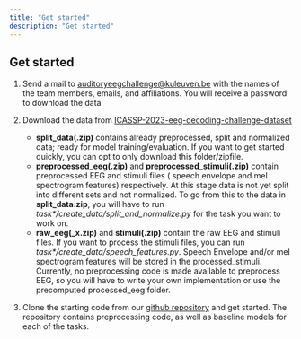 ```yaml
---
title: "Get started"
description: "Get started"
---
```

## Get started

1) Send a mail to [auditoryeegchallenge@kuleuven.be](auditoryeegchallenge@kuleuven.be) with the names of the team members, emails, and affiliations. You will receive a password to download the data  
2) Download the data from [ICASSP-2023-eeg-decoding-challenge-dataset](https://kuleuven-my.sharepoint.com/:f:/g/personal/lies_bollens_kuleuven_be/EkaIjOmoPIRHmYLdLK8b2VQBY_2ouqNSnHHTHyRl3Zn-2w?e=KhX7d0)
   - **split_data(.zip)** contains already preprocessed, split and normalized data; ready for model training/evaluation. If you want to get started quickly, you can opt to only download this folder/zipfile.
   - **preprocessed_eeg(.zip)** and **preprocessed_stimuli(.zip)** contain preprocessed EEG and stimuli files ( speech envelope and mel spectrogram features) respectively. At this stage data is not yet split into different sets and not normalized. To go from this to the data in **split_data.zip**, you will have to run _task*/create_data/split_and_normalize.py_ for the task you want to work on.
   - **raw_eeg(_x.zip)** and **stimuli(.zip)** contain the raw EEG and stimuli files. If you want to process the stimuli files, you can run _task*/create_data/speech_features.py_. Speech Envelope and/or mel spectrogram features will be stored in the processed_stimuli. Currently, no preprocessing code is made available to preprocess EEG, so you will have to write your own implementation or use the precomputed processed_eeg folder.


3) Clone the starting code from our [github repository](https://github.com/exporl/auditory-eeg-challenge-2023-code) and get started. 
The repository contains preprocessing code, as well as baseline models for each of the tasks. 
